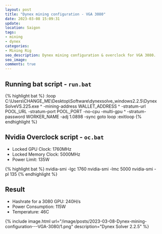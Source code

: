 ```yaml
---
layout: post
title: "Dynex mining configuration - VGA 3080"
date: 2023-03-08 15:09:31
update:
location: Saigon
tags:
- mining
- dynex
categories:
- Mining Rig
seo_description: Dynex mining configuration & overclock for VGA 3080.
seo_image:
comments: true
---
```


## Running bat script - `run.bat`
{% highlight bat %}
:loop
C:\Users\CHANGE_ME\Desktop\Software\dynexsolve_windows2.2.5\DynexSolveVS.225.exe ^
  -mining-address WALLET_ADDRESS ^
  -stratum-url POOL_URL -stratum-port POOL_PORT -no-cpu -multi-gpu ^
  -stratum-password WORKER_NAME -adj 1.0898 -sync
goto loop
:exitloop
{% endhighlight %}

## Nvidia Overclock script - `oc.bat`
- Locked GPU Clock: 1760MHz
- Locked Memory Clock: 5000MHz
- Power Limit: 135W

{% highlight bat %}
nvidia-smi -lgc 1760
nvidia-smi -lmc 5000
nvidia-smi -pl 135
{% endhighlight %}

## Result
- Hashrate for a 3080 GPU: 240H/s
- Power Consumption: 115W
- Temperature: 46C


{% include image.html url="/image/posts/2023-03-08-Dynex-mining-configuration---VGA-3080/1.png" description="Dynex Solver 2.2.5" %}
